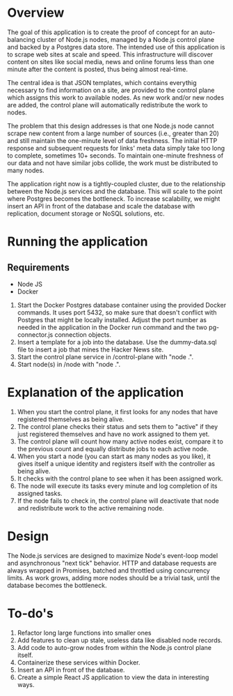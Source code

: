 # Overview
The goal of this application is to create the proof of concept for an auto-balancing cluster of Node.js nodes, managed by a Node.js control plane and backed by a Postgres data store. The intended use of this application is to scrape web sites at scale and speed. This infrastructure will discover content on sites like social media, news and online forums less than one minute after the content is posted, thus being almost real-time.

The central idea is that JSON templates, which contains everythig necessary to find information on a site, are provided to the control plane which assigns this work to available nodes. As new work and/or new nodes are added, the control plane will automatically redistribute the work to nodes.

The problem that this design addresses is that one Node.js node cannot scrape new content from a large number of sources (i.e., greater than 20) and still maintain the one-minute level of data freshness. The initial HTTP response and subsequent requests for links' meta data simply take too long to complete, sometimes 10+ seconds. To maintain one-minute freshness of our data and not have similar jobs collide, the work must be distributed to many nodes. 

The application right now is a tightly-coupled cluster, due to the relationship between the Node.js services and the database. This will scale to the point where Postgres becomes the bottleneck. To increase scalability, we might insert an API in front of the database and scale the database with replication, document storage or NoSQL solutions, etc.

# Running the application
## Requirements
* Node JS
* Docker

1. Start the Docker Postgres database container using the provided Docker commands. It uses port 5432, so make sure that doesn't conflict with Postgres that might be locally installed. Adjust the port number as needed in the application in the Docker run command and the two pg-connector.js connection objects.
2. Insert a template for a job into the database. Use the dummy-data.sql file to insert a job that mines the Hacker News site.
3. Start the control plane service in /control-plane with "node .".
4. Start node(s) in /node with "node .".

# Explanation of the application
1. When you start the control plane, it first looks for any nodes that have registered themselves as being alive. 
2. The control plane checks their status and sets them to "active" if they just registered themselves and have no work assigned to them yet. 
3. The control plane will count how many active nodes exist, compare it to the previous count and equally distribute jobs to each active node. 
4. When you start a node (you can start as many nodes as you like), it gives itself a unique identity and registers itself with the controller as being alive.
5. It checks with the control plane to see when it has been assigned work.
6. The node will execute its tasks every minute and log completion of its assigned tasks.
7. If the node fails to check in, the control plane will deactivate that node and redistribute work to the active remaining node.

# Design
The Node.js services are designed to maximize Node's event-loop model and asynchronous "next tick" behavior. HTTP and database requests are always wrapped in Promises, batched and throttled using concurrency limits. As work grows, adding more nodes should be a trivial task, until the database becomes the bottleneck.

# To-do's
1. Refactor long large functions into smaller ones
2. Add features to clean up stale, useless data like disabled node records.
3. Add code to auto-grow nodes from within the Node.js control plane itself.
4. Containerize these services within Docker.
5. Insert an API in front of the database.
6. Create a simple React JS application to view the data in interesting ways.
